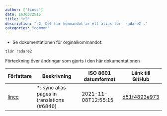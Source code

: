 ```yaml
---
author: ['lincc']
date: 1636372515
title: "r2"
description: "r2, Det här kommandot är ett alias för `radare2`."
categories: "common"
---
```

- Se dokumentationen för orginalkommandot:

```bash
tldr radare2
```
Förteckning över ändringar som gjorts i den här dokumentationen


Författare | Beskrivning | ISO 8601 datumformat | Länk till GitHub
------|-----|-----|-----
[lincc](mailto:46962923+blueskyson@users.noreply.github.com) | *: sync alias pages in translations (#6846) | 2021-11-08T12:55:15 | [d51f4893e973](https://github.com/tldr-pages/tldr/commit/d51f4893e973508f79168db1220c0556c9f88743)

